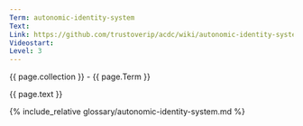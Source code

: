 ```yaml
---
Term: autonomic-identity-system
Text: 
Link: https://github.com/trustoverip/acdc/wiki/autonomic-identity-system.md
Videostart: 
Level: 3
---
```


{{ page.collection }} - {{ page.Term }}

   {{ page.text }}

{% include_relative glossary/autonomic-identity-system.md %}
